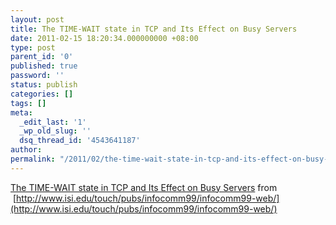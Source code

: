 ```yaml
---
layout: post
title: The TIME-WAIT state in TCP and Its Effect on Busy Servers
date: 2011-02-15 18:20:34.000000000 +08:00
type: post
parent_id: '0'
published: true
password: ''
status: publish
categories: []
tags: []
meta:
  _edit_last: '1'
  _wp_old_slug: ''
  dsq_thread_id: '4543641187'
author: 
permalink: "/2011/02/the-time-wait-state-in-tcp-and-its-effect-on-busy-servers.html"
---
```

[The TIME-WAIT state in TCP and Its Effect on Busy Servers](http://blog.00rz.com/wp-content/uploads/2011/02/10.1.1.116.9808.pdf) from &nbsp;[http://www.isi.edu/touch/pubs/infocomm99/infocomm99-web/](http://www.isi.edu/touch/pubs/infocomm99/infocomm99-web/)

